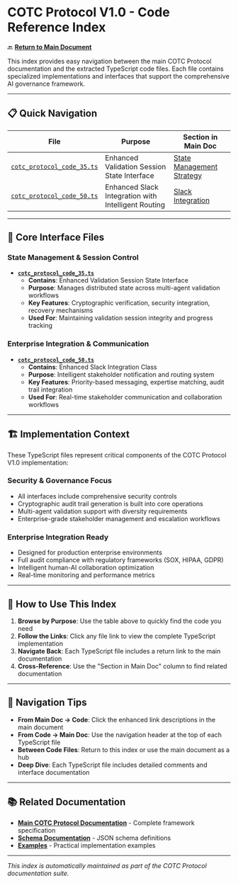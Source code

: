 # COTC Protocol V1.0 - Code Reference Index

🔙 **[Return to Main Document](./cotc-protocol.md)**

This index provides easy navigation between the main COTC Protocol documentation and the extracted TypeScript code files. Each file contains specialized implementations and interfaces that support the comprehensive AI governance framework.

---

## 📋 Quick Navigation

| File | Purpose | Section in Main Doc |
|------|---------|-------------------|
| [`cotc_protocol_code_35.ts`](./cotc_protocol_code_35.ts) | Enhanced Validation Session State Interface | [State Management Strategy](#state-management-strategy) |
| [`cotc_protocol_code_50.ts`](./cotc_protocol_code_50.ts) | Enhanced Slack Integration with Intelligent Routing | [Slack Integration](#slack-integration-with-intelligent-routing) |

---

## 🔧 Core Interface Files

### State Management & Session Control
- **[`cotc_protocol_code_35.ts`](./cotc_protocol_code_35.ts)**
  - **Contains**: Enhanced Validation Session State Interface
  - **Purpose**: Manages distributed state across multi-agent validation workflows
  - **Key Features**: Cryptographic verification, security integration, recovery mechanisms
  - **Used For**: Maintaining validation session integrity and progress tracking

### Enterprise Integration & Communication
- **[`cotc_protocol_code_50.ts`](./cotc_protocol_code_50.ts)**
  - **Contains**: Enhanced Slack Integration Class
  - **Purpose**: Intelligent stakeholder notification and routing system
  - **Key Features**: Priority-based messaging, expertise matching, audit trail integration
  - **Used For**: Real-time stakeholder communication and collaboration workflows

---

## 🏗️ Implementation Context

These TypeScript files represent critical components of the COTC Protocol V1.0 implementation:

### Security & Governance Focus
- All interfaces include comprehensive security controls
- Cryptographic audit trail generation is built into core operations
- Multi-agent validation support with diversity requirements
- Enterprise-grade stakeholder management and escalation workflows

### Enterprise Integration Ready
- Designed for production enterprise environments
- Full audit compliance with regulatory frameworks (SOX, HIPAA, GDPR)
- Intelligent human-AI collaboration optimization
- Real-time monitoring and performance metrics

---

## 📖 How to Use This Index

1. **Browse by Purpose**: Use the table above to quickly find the code you need
2. **Follow the Links**: Click any file link to view the complete TypeScript implementation
3. **Navigate Back**: Each TypeScript file includes a return link to the main documentation
4. **Cross-Reference**: Use the "Section in Main Doc" column to find related documentation

---

## 🔄 Navigation Tips

- **From Main Doc → Code**: Click the enhanced link descriptions in the main document
- **From Code → Main Doc**: Use the navigation header at the top of each TypeScript file
- **Between Code Files**: Return to this index or use the main document as a hub
- **Deep Dive**: Each TypeScript file includes detailed comments and interface documentation

---

## 📚 Related Documentation

- **[Main COTC Protocol Documentation](./cotc-protocol.md)** - Complete framework specification
- **[Schema Documentation](../schema/Use.COTC.schema.md)** - JSON schema definitions
- **[Examples](../schema/examples/)** - Practical implementation examples

---

*This index is automatically maintained as part of the COTC Protocol documentation suite.*
